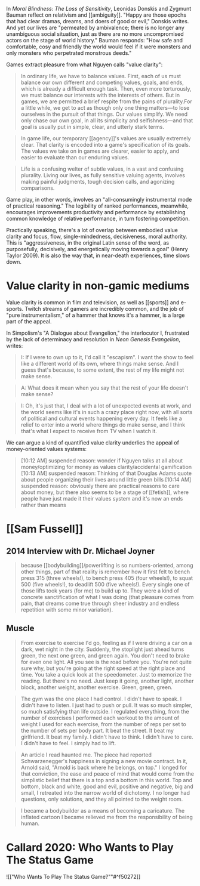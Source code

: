 In _Moral Blindness: The Loss of Sensitivity_, Leonidas Donskis and Zygmunt Bauman reflect on relativism and [[ambiguity]]. "Happy are those epochs that had clear dramas, dreams, and doers of good or evil," Donskis writes. And yet our lives are "permeated by ambivalence; there is no longer any unambiguous social situation, just as there are no more uncompromised actors on the stage of world history." Bauman responds: "How safe and comfortable, cosy and friendly the world would feel if it were monsters and only monsters who perpetrated monstrous deeds."

Games extract pleasure from what Nguyen calls "value clarity": 

> In ordinary life, we have to balance values. First, each of us must balance our own different and competing values, goals, and ends, which is already a difficult enough task. Then, even more torturously, we must balance our interests with the interests of others. But in games, we are permitted a brief respite from the pains of plurality.For a little while, we get to act as though only one thing matters—to lose ourselves in the pursuit of that things. Our values simplify. We need only chase our own goal, in all its simplicity and selfishness—and that goal is usually put in simple, clear, and utterly stark terms.

> In game life, our temporary [[agency]]'s values are usually extremely clear. That clarity is encoded into a game's specification of its goals. The values we take on in games are clearer, easier to apply, and easier to evaluate than our enduring values. 

> Life is a confusing welter of subtle values, in a vast and confusing plurality. Living our lives, as fully sensitive valuing agents, involves making painful judgments, tough decision calls, and agonizing comparisons.

Game play, in other words, involves an "all-consumingly instrumental mode of practical reasoning." The legibility of ranked performances, meanwhile, encourages improvements productivity and performance by establishing common knowledge of relative performance, in turn fostering competition. 

Practically speaking, there's a lot of overlap between embodied value clarity and focus, flow, single-mindedness, decisiveness, moral authority. This is "aggressiveness, in the original Latin sense of the word, as purposefully, decisively, and energetically moving towards a goal" (Henry Taylor 2009). It is also the way that, in near-death experiences, time slows down.

# Value clarity in non-gamic mediums

Value clarity is common in film and television, as well as [[sports]] and e-sports. Twitch streams of gamers are incredibly common, and the job of "pure instrumentalism," of a hammer that knows it's a hammer, is a large part of the appeal.

In Simpolism's "A Dialogue about Evangelion," the interlocutor I, frustrated by the lack of determinacy and resolution in _Neon Genesis Evangelion_, writes:

> I: If I were to own up to it, I'd call it "escapism". I want the show to feel like a different world of its own, where things make sense. And I guess that's because, to some extent, the rest of my life might not make sense.

> A: What does it mean when you say that the rest of your life doesn't make sense?

> I: Oh, it's just that, I deal with a lot of unexpected events at work, and the world seems like it's in such a crazy place right now, with all sorts of political and cultural events happening every day. It feels like a relief to enter into a world where things do make sense, and I think that's what I expect to receive from TV when I watch it.


We can argue a kind of quantified value clarity underlies the appeal of money-oriented values systems:

> [10:12 AM] suspended reason: wonder if Nguyen talks at all about money/optimizing for money as values clarity/accidental gamification
> [10:13 AM] suspended reason: Thinking of that Douglas Adams quote about people organizing their lives around little green bills
> [10:14 AM] suspended reason: obviously there are practical reasons to care about money, but there also seems to be a stage of [[fetish]], where people have just made it their values system and it's now an ends rather than means

# [[Sam Fussell]]

## 2014 Interview with Dr. Michael Joyner

> because [[bodybuilding]]/powerlifting is so numbers-oriented, among other things, part of that reality is remember how it first felt to bench press 315 (three wheels!), to bench press 405 (four wheels!), to squat 500 (five wheels!), to deadlift 500 (five wheels!). Every single one of those lifts took years (for me) to build up to. They were a kind of concrete sanctification of what I was doing (that pleasure comes from pain, that dreams come true through sheer industry and endless repetition with some minor variation).

## Muscle

> From exercise to exercise I'd go, feeling as if I were driving a car on a dark, wet night in the city. Suddenly, the stoplight just ahead turns green, the next one green, and green again. You don't need to brake for even one light. All you see is the road before you. You're not quite sure why, but you're going at the right speed at the right place and time. You take a quick look at the speedometer. Just to memorize the reading. But there's no need. Just keep it going, another light, another block, another weight, another exercise. Green, green, green.

> The gym was the one place I had control. I didn't have to speak. I didn't have to listen. I just had to push or pull. It was so much simpler, so much satisfying than life outside. I regulated everything, from the number of exercises I performed each workout to the amount of weight I used for each exercise, from the number of reps per set to the number of sets per body part. It beat the street. It beat my girlfriend. It beat my family. I didn't have to think. I didn't have to care. I didn't have to feel. I simply had to lift.

> An article I read haunted me. The piece had reported Schwarzenegger's happiness in signing a new movie contract. In it, Arnold said, "Arnold is back where he belongs, on top." I longed for that conviction, the ease and peace of mind that would come from the simplistic belief that there is a top and a bottom in this world. Top and bottom, black and white, good and evil, positive and negative, big and small, I retreated into the narrow world of dichotomy. I no longer had questions, only solutions, and they all pointed to the weight room.

> I became a bodybuilder as a means of becoming a caricature. The inflated cartoon I became relieved me from the responsibility of being human. 

# Callard 2020: Who Wants to Play The Status Game

![["Who Wants To Play The Status Game?""#^f50272]]